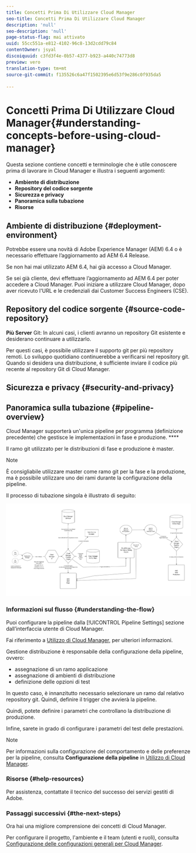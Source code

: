 ```yaml
---
title: Concetti Prima Di Utilizzare Cloud Manager
seo-title: Concetti Prima Di Utilizzare Cloud Manager
description: 'null'
seo-description: 'null'
page-status-flag: mai attivato
uuid: 55cc551a-e812-4102-96c8-13d2cdd79c84
contentOwner: jsyal
discoiquuid: c3fd3f4e-0b57-4377-b923-a440c74773d8
preview: vero
translation-type: tm+mt
source-git-commit: f135526c6a47f1502395e6d53f9e286c0f935da5

---
```



# Concetti Prima Di Utilizzare Cloud Manager{#understanding-concepts-before-using-cloud-manager}

Questa sezione contiene concetti e terminologie che è utile conoscere prima di lavorare in Cloud Manager e illustra i seguenti argomenti:

* **Ambiente di distribuzione**
* **Repository del codice sorgente**
* **Sicurezza e privacy**
* **Panoramica sulla tubazione**
* **Risorse**

## Ambiente di distribuzione {#deployment-environment}

Potrebbe essere una novità di Adobe Experience Manager (AEM) 6.4 o è necessario effettuare l’aggiornamento ad AEM 6.4 Release.

Se non hai mai utilizzato AEM 6.4, hai già accesso a Cloud Manager.

Se sei già cliente, devi effettuare l’aggiornamento ad AEM 6.4 per poter accedere a Cloud Manager. Puoi iniziare a utilizzare Cloud Manager, dopo aver ricevuto l'URL e le credenziali dai Customer Success Engineers (CSE).

<!-- 

Comment Type: annotation
Last Modified By: ptager
Last Modified Date: 2018-05-02T17:19:24.147-0400

Section is redundant with the section in the Overview topic

 -->

## Repository del codice sorgente {#source-code-repository}

**Più Server** Git: In alcuni casi, i clienti avranno un repository Git esistente e desiderano continuare a utilizzarlo.

Per questi casi, è possibile utilizzare il supporto git per più repository remoti. Lo sviluppo quotidiano continuerebbe a verificarsi nel repository git. Quando si desidera una distribuzione, è sufficiente inviare il codice più recente al repository Git di Cloud Manager.

<!-- 

Comment Type: annotation
Last Modified By: ptager
Last Modified Date: 2018-05-02T17:20:46.002-0400

Looks like we lost some content, compared to the previous version

 -->

## Sicurezza e privacy {#security-and-privacy}

<!-- 

Comment Type: annotation
Last Modified By: jsyal
Last Modified Date: 2018-04-21T02:38:21.417-0400

Query for Brad B.

 -->

## Panoramica sulla tubazione {#pipeline-overview}

Cloud Manager supporterà un'unica pipeline per programma (definizione precedente) che gestisce le implementazioni in fase e produzione. ****

Il ramo git utilizzato per le distribuzioni di fase e produzione è master.

>[!NOTE]
>
>È consigliabile utilizzare master come ramo git per la fase e la produzione, ma è possibile utilizzare uno dei rami durante la configurazione della pipeline.

Il processo di tubazione singola è illustrato di seguito:

![](assets/screen_shot_2018-04-30at30318pm.png)

### Informazioni sul flusso {#understanding-the-flow}

Puoi configurare la pipeline dalla [!UICONTROL Pipeline Settings] sezione dall’interfaccia utente di Cloud Manager.

Fai riferimento a [Utilizzo di Cloud Manager,](hhttps://helpx.adobe.com/experience-manager/cloud-manager/using/using-cloud-manager.html) per ulteriori informazioni.

Gestione distribuzione è responsabile della configurazione della pipeline, ovvero:

* assegnazione di un ramo applicazione
* assegnazione di ambienti di distribuzione
* definizione delle opzioni di test

In questo caso, è innanzitutto necessario selezionare un ramo dal relativo repository git. Quindi, definire il trigger che avvierà la pipeline.

Quindi, potete definire i parametri che controllano la distribuzione di produzione.

Infine, sarete in grado di configurare i parametri del test delle prestazioni.

>[!NOTE]
>
>Per informazioni sulla configurazione del comportamento e delle preferenze per la pipeline, consulta **Configurazione della pipeline** in [Utilizzo di Cloud Manager](using-cloud-manager.md).

### Risorse {#help-resources}

Per assistenza, contattate il tecnico del successo dei servizi gestiti di Adobe.

### Passaggi successivi {#the-next-steps}

Ora hai una migliore comprensione dei concetti di Cloud Manager.

Per configurare il progetto, l'ambiente e il team (utenti e ruoli), consulta [Configurazione delle configurazioni generali per Cloud Manager](setting-configurations-for-cloud-manager.md).
